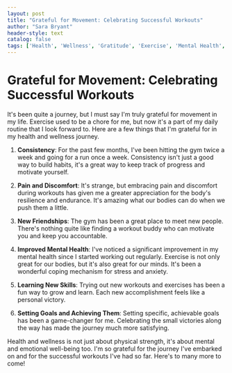 ```yaml
---
layout: post
title: "Grateful for Movement: Celebrating Successful Workouts"
author: "Sara Bryant"
header-style: text
catalog: false
tags: ['Health', 'Wellness', 'Gratitude', 'Exercise', 'Mental Health', 'Consistency', 'Goal-setting']
---
```


# Grateful for Movement: Celebrating Successful Workouts

It's been quite a journey, but I must say I'm truly grateful for movement in my life. Exercise used to be a chore for me, but now it's a part of my daily routine that I look forward to. Here are a few things that I'm grateful for in my health and wellness journey.

1. **Consistency**: For the past few months, I've been hitting the gym twice a week and going for a run once a week. Consistency isn't just a good way to build habits, it's a great way to keep track of progress and motivate yourself.

2. **Pain and Discomfort**: It's strange, but embracing pain and discomfort during workouts has given me a greater appreciation for the body's resilience and endurance. It's amazing what our bodies can do when we push them a little.

3. **New Friendships**: The gym has been a great place to meet new people. There's nothing quite like finding a workout buddy who can motivate you and keep you accountable.

4. **Improved Mental Health**: I've noticed a significant improvement in my mental health since I started working out regularly. Exercise is not only great for our bodies, but it's also great for our minds. It's been a wonderful coping mechanism for stress and anxiety.

5. **Learning New Skills**: Trying out new workouts and exercises has been a fun way to grow and learn. Each new accomplishment feels like a personal victory.

6. **Setting Goals and Achieving Them**: Setting specific, achievable goals has been a game-changer for me. Celebrating the small victories along the way has made the journey much more satisfying.

Health and wellness is not just about physical strength, it's about mental and emotional well-being too. I'm so grateful for the journey I've embarked on and for the successful workouts I've had so far. Here's to many more to come!
